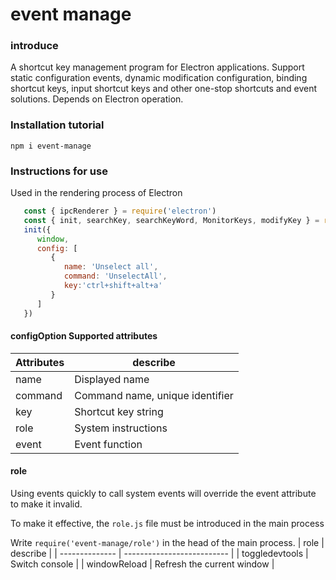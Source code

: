 # event manage

### introduce
A shortcut key management program for Electron applications. Support static configuration events, dynamic modification configuration, binding shortcut keys, input shortcut keys and other one-stop shortcuts and event solutions.
Depends on Electron operation.

### Installation tutorial

`npm i event-manage`

### Instructions for use
Used in the rendering process of Electron
```js
   const { ipcRenderer } = require('electron')
   const { init, searchKey, searchKeyWord, MonitorKeys, modifyKey } = require('event-manage')
   init({
      window,
      config: [
         {
            name: 'Unselect all',
            command: 'UnselectAll',
            key:'ctrl+shift+alt+a'
         }
      ]
   })
```
#### configOption Supported attributes 
| Attributes | describe                        |
| ---------- | ------------------------------- |
| name       | Displayed name                  |
| command    | Command name, unique identifier |
| key        | Shortcut key string             |
| role       | System instructions             |
| event      | Event function                  |

#### role
Using events quickly to call system events will override the event attribute to make it invalid.

To make it effective, the `role.js` file must be introduced in the main process

Write `require('event-manage/role')` in the head of the main process.
| role           | describe                   |
| -------------- | -------------------------- |
| toggledevtools | Switch console             |
| windowReload   | Refresh the current window |
